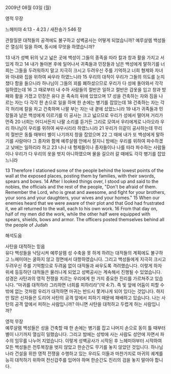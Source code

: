 2009년 08월 03일 (월)

영적 무장



느헤미야 4:13 - 4:23 / 새찬송가 546 장


관찰질문
대적들의 공격에도 불구하고 성벽공사는 어떻게 되었습니까?
예루살렘 백성들은 열심히 일을 하며, 동시에 무엇을 하였습니까?

13 내가 성벽 뒤의 낮고 넓은 곳에 백성이 그들의 종족을 따라 칼과 창과 활을 가지고 서 있게 하고 14 내가 돌아본 후에 일어나서 귀족들과 민장들과 남은 백성에게 말하기를 너희는 그들을 두려워하지 말고 지극히 크시고 두려우신 주를 기억하고 너희 형제와 자녀와 아내와 집을 위하여 싸우라 하였느니라 15 우리의 대적이 우리가 그들의 의도를 눈치챘다 함을 들으니라 하나님이 그들의 꾀를 폐하셨으므로 우리가 다 성에 돌아와서 각각 일하였는데 16 그 때로부터 내 수하 사람들의 절반은 일하고 절반은 갑옷을 입고 창과 방패와 활을 가졌고 민장은 유다 온 족속의 뒤에 있었으며 17 성을 건축하는 자와 짐을 나르는 자는 다 각각 한 손으로 일을 하며 한 손에는 병기를 잡았는데 18 건축하는 자는 각각 허리에 칼을 차고 건축하며 나팔 부는 자는 내 곁에 섰었느니라 19 내가 귀족들과 민장들과 남은 백성에게 이르기를 이 공사는 크고 넓으므로 우리가 성에서 떨어져 거리가 먼즉 20 너희는 어디서든지 나팔 소리를 듣거든 그리로 모여서 우리에게로 나아오라 우리 하나님이 우리를 위하여 싸우시리라 하였느니라 21 우리가 이같이 공사하는데 무리의 절반은 동틀 때부터 별이 나기까지 창을 잡았으며 22 그 때에 내가 또 백성에게 말하기를 사람마다 그 종자와 함께 예루살렘 안에서 잘지니 밤에는 우리를 위하여 파수하겠고 낮에는 일하리라 하고 23 나나 내 형제들이나 종자들이나 나를 따라 파수하는 사람들이나 우리가 다 우리의 옷을 벗지 아니하였으며 물을 길으러 갈 때에도 각각 병기를 잡았느니라 

13 Therefore I stationed some of the people behind the lowest points of the wall at the exposed places, posting them by families, with their swords, spears and bows. 14 After I looked things over, I stood up and said to the nobles, the officials and the rest of the people, "Don't be afraid of them. Remember the Lord, who is great and awesome, and fight for your brothers, your sons and your daughters, your wives and your homes." 15 When our enemies heard that we were aware of their plot and that God had frustrated it, we all returned to the wall, each to his own work. 16 From that day on, half of my men did the work, while the other half were equipped with spears, shields, bows and armor. The officers posted themselves behind all the people of Judah

해석도움





사탄을 대적하는 믿음  
유다 백성들을 낙담시켜 예루살렘 성 수축을 못 하게 하려는 대적들의 계획에도 불구하고 느헤미야는 굴하지 않고 정면에서 대항하였습니다. 그리고 백성들에게 지극히 크시고 두려우신 주를 기억함으로 두려움 없이 대적들과 싸우도록 격려했습니다. 이렇게 하자 위세 등등하던 대적들은 물러나게 되었고 성벽공사는 계속해서 진행될 수 있었습니다. 성경은 사탄과의 영적 전쟁을 치르는 우리에게 한 가지 중요한 진리를 가르쳐주고 있습니다. “마귀를 대적하라 그리하면 너희를 피하리라”(약 4:7). 즉 빛 앞에 어둠이 피할 수밖에 없는 것처럼 우리가 대적하면 마귀는 반드시 쫓겨나게 되어 있다는 것입니다. 하지만 많은 신자들은 도리어 사탄의 공격 앞에서 피하기 때문에 패배하고 있습니다. 나는 사탄의 공격 앞에서 피하는 사람입니까? 아니면 사탄을 대적하고 두렵게 하는 사람입니까?    

영적 무장  
예루살렘 백성들은 성을 건축할 때 한 손에는 병기를 잡고 나머지 손으로 동이 틀 때부터 별이 나기까지 열심히 일했습니다. 그리고 밤에는 성밖에 사는 사람도 성안에 자면서 파수의 임무를 나누어 지었습니다. 이렇게 성벽공사가 시작된 후 느헤미야부터 시작하여 모든 백성들은 전투복장을 벗지 않았고 한순간도 무기를 놓지 않았던 것입니다. 하나님 나라 건설을 위한 영적 전쟁을 수행하고 있는 우리도 이들과 마찬가지로 마귀의 궤계를 능히 대적하기 위하여 전신갑주를 입어야 하며 한순간도 진리의 검을 놓지 말아야 합니다.